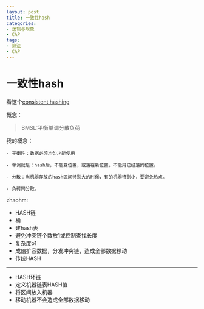 ```yaml
---
layout: post
title: 一致性hash
categories:
- 逻辑与现象
- CAP
tags:
- 算法
- CAP
---
```



<i class="icon-file"></i>一致性hash
============

看这个[consistent hashing](http://blog.csdn.net/cywosp/article/details/23397179)

概念：
> BMSL:平衡单调分散负荷

我的概念：

	- 平衡性：数据必须均匀才能使用
	
	- 单调就是：hash后，不能变位置，或落在新位置，不能用已经落的位置。
	
	- 分散：当机器存放的hash区间特别大的时候，有的机器特别小，要避免热点。
	
	- 负荷同分散。

zhaohm:

- HASH链
- 桶
- 建hash表
- 避免冲突链个数放1或控制查找长度
- 复杂度o1
- 成倍扩容数据，分发冲突链，造成全部数据移动
- 传统HASH
- ---------
- HASH环链
- 定义机器链表HASH值
- 将区间放入机器
- 移动机器不会造成全部数据移动